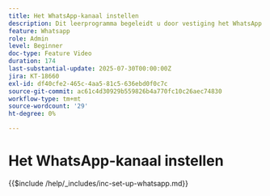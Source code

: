```yaml
---
title: Het WhatsApp-kanaal instellen
description: Dit leerprogramma begeleidt u door vestiging het WhatsApp kanaal in Adobe Journey Optimizer om bedrijfsoverseinen in real time toe te laten.
feature: Whatsapp
role: Admin
level: Beginner
doc-type: Feature Video
duration: 174
last-substantial-update: 2025-07-30T00:00:00Z
jira: KT-18660
exl-id: df40cfe2-465c-4aa5-81c5-636ebd0f0c7c
source-git-commit: ac61c4d30929b559826b4a770fc10c26aec74830
workflow-type: tm+mt
source-wordcount: '29'
ht-degree: 0%

---
```


# Het WhatsApp-kanaal instellen

{{$include /help/_includes/inc-set-up-whatsapp.md}}
